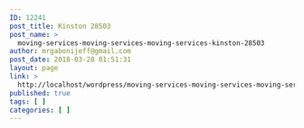 ```yaml
---
ID: 12241
post_title: Kinston 28503
post_name: >
  moving-services-moving-services-moving-services-kinston-28503
author: mrgabonijeff@gmail.com
post_date: 2018-03-28 01:51:31
layout: page
link: >
  http://localhost/wordpress/moving-services-moving-services-moving-services-kinston-28503/
published: true
tags: [ ]
categories: [ ]
---
```

